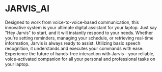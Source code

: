 # JARVIS_AI
Designed to work from voice-to-voice-based communication, this innovative system is your ultimate digital assistant for your laptop. Just say "Hey Jarvis" to start, and it will instantly respond to your needs. Whether you're setting reminders, managing your schedule, or retrieving real-time information, Jarvis is always ready to assist. Utilizing basic speech recognition, it understands and executes your commands with ease. Experience the future of hands-free interaction with Jarvis—your reliable, voice-activated companion for all your personal and professional tasks on your laptop.
